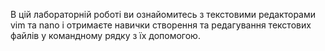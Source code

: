 В цій лабораторній роботі ви ознайомитесь з текстовими редакторами vim та nano і отримаєте навички створення та редагування текстових файлів у командному рядку з їх допомогою.
